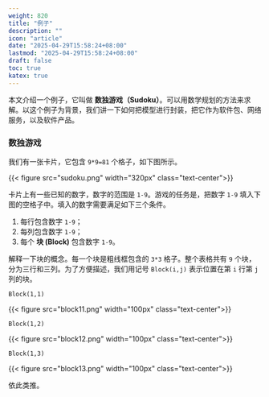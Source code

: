 ```yaml
---
weight: 820
title: "例子"
description: ""
icon: "article"
date: "2025-04-29T15:58:24+08:00"
lastmod: "2025-04-29T15:58:24+08:00"
draft: false
toc: true
katex: true
---
```


本文介绍一个例子，它叫做 **数独游戏（Sudoku）**。可以用数学规划的方法来求解。以这个例子为背景，我们讲一下如何把模型进行封装，把它作为软件包、网络服务，以及软件产品。

### 数独游戏

我们有一张卡片，它包含  `9*9=81` 个格子，如下图所示。

{{< figure src="sudoku.png" width="320px" class="text-center">}}

卡片上有一些已知的数字，数字的范围是 `1-9`。游戏的任务是，把数字 `1-9` 填入下图的空格子中。填入的数字需要满足如下三个条件。

1. 每行包含数字 `1-9`；
2. 每列包含数字 `1-9`；
3. 每个 **块 (Block)** 包含数字 `1-9`。

解释一下块的概念。每一个块是粗线框包含的 `3*3` 格子。整个表格共有 `9` 个块，分为三行和三列。为了方便描述，我们用记号 `Block(i,j)` 表示位置在第 `i` 行第 `j` 列的块。

`Block(1,1)`

{{< figure src="block11.png" width="100px" class="text-center">}}	

`Block(1,2)`

{{< figure src="block12.png" width="100px" class="text-center">}}	

`Block(1,3)`

{{< figure src="block13.png" width="100px" class="text-center">}}	

依此类推。


